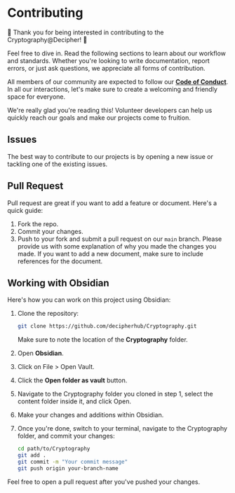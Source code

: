 # Contributing

🎉 Thank you for being interested in contributing to the Cryptography@Decipher! 🎉

Feel free to dive in. Read the following sections to learn about our workflow and standards. Whether you're looking to write documentation, report errors, or just ask questions, we appreciate all forms of contribution.

All members of our community are expected to follow our **[Code of Conduct](./CODE_OF_CONDUCT.md)**. In all our interactions, let's make sure to create a welcoming and friendly space for everyone.

We're really glad you're reading this! Volunteer developers can help us quickly reach our goals and make our projects come to fruition.

## Issues

The best way to contribute to our projects is by opening a new issue or tackling one of the existing issues.

## Pull Request

Pull request are great if you want to add a feature or document. Here's a quick guide:

1. Fork the repo.
2. Commit your changes.
3. Push to your fork and submit a pull request on our `main` branch. Please provide us with some explanation of why you made the changes you made. If you want to add a new document, make sure to include references for the document.

## Working with Obsidian

Here's how you can work on this project using Obsidian:

1. Clone the repository:

    ```bash
    git clone https://github.com/decipherhub/Cryptography.git
    ```

    Make sure to note the location of the **Cryptography** folder.

2. Open **Obsidian**.

3. Click on File > Open Vault.

4. Click the **Open folder as vault** button.

5. Navigate to the Cryptography folder you cloned in step 1, select the content folder inside it, and click Open.

6. Make your changes and additions within Obsidian.

7. Once you're done, switch to your terminal, navigate to the Cryptography folder, and commit your changes:

    ```bash
    cd path/to/Cryptography
    git add .
    git commit -m "Your commit message"
    git push origin your-branch-name

    ```

Feel free to open a pull request after you've pushed your changes.
